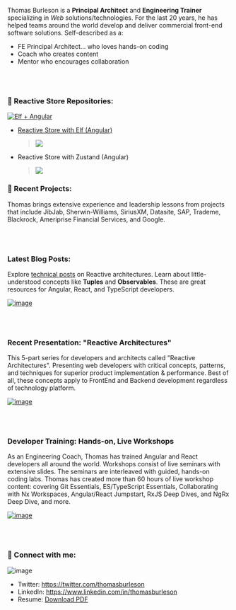 Thomas Burleson is a **Principal Architect** and **Engineering Trainer** specializing in _Web_ solutions/technologies. For the last 20 years, he has helped teams around the world develop and deliver commercial front-end software solutions. Self-described as a:

* FE Principal Architect... who loves hands-on coding
* Coach who creates content
* Mentor who encourages collaboration



<br/>
<br/>

### 🚀 Reactive Store Repositories:

[![Elf + Angular](https://user-images.githubusercontent.com/210413/212772247-112e3802-94ac-4500-80b8-ae62d8342f7b.png)](https://github.com/ThomasBurleson/elf-angular-movie-search)

* [Reactive Store with Elf (Angular)](https://github.com/ThomasBurleson/elf-angular-movie-search)
  > [![](https://user-images.githubusercontent.com/210413/140207173-f79bedd3-9a2e-4f8e-b91d-a85929167493.png)](https://github.com/ThomasBurleson/elf-angular-movie-search)

* Reactive Store with Zustand (Angular)
  > ![](https://user-images.githubusercontent.com/210413/210111536-487fce9a-1e12-4ae1-853d-15ad50838515.png)

### 🤝 Recent Projects:

Thomas brings extensive experience and leadership lessons from projects that include JibJab, Sherwin-Williams, SiriusXM, Datasite, SAP, Trademe, Blackrock, Ameriprise Financial Services, and Google.



<br/>
<br/>

### Latest Blog Posts:

Explore [technical posts](https://thomasburlesonia.medium.com/list/published-articles-e052412d4b56) on Reactive architectures. Learn about little-understood concepts like **Tuples** and **Observables**. These are great resources for Angular, React, and TypeScript developers.

[![image](https://user-images.githubusercontent.com/210413/140200140-05aa7e38-0018-4c88-bbdc-d97a2d79c5ca.png)](https://thomasburlesonia.medium.com/list/published-articles-e052412d4b56)

<br/>
<br/>

### Recent Presentation: "Reactive Architectures"

This 5-part series for developers and architects called "Reactive Architectures". Presenting web developers with critical concepts, patterns, and techniques for superior product implementation & performance. Best of all, these concepts apply to FrontEnd and Backend development regardless of technology platform.

[![image](https://user-images.githubusercontent.com/210413/143097443-1239e967-977e-4a81-82e8-f16033c73883.png)](https://slides.com/thomasburleson/reactive-solutions-part-1?token=MfaSzCdB)

<br/>
<br/>


### Developer Training: Hands-on, Live Workshops

As an Engineering Coach, Thomas has trained Angular and React developers all around the world. Workshops consist of live seminars with extensive slides. The seminars are interleaved with guided, hands-on coding labs. Thomas has created more than 60 hours of live workshop content: covering Git Essentials, ES/TypeScript Essentials, Collaborating with Nx Workspaces, Angular/React Jumpstart, RxJS Deep Dives, and NgRx Deep Dive, and more.

[![image](https://user-images.githubusercontent.com/210413/143107279-a8a9a6a5-5566-4d24-8763-d585583421aa.png)](https://user-images.githubusercontent.com/210413/143112944-1f283489-0b40-4b2e-989f-6332ba00672c.png)




<br/>
<br/>

### 🤝 Connect with me:

![image](https://user-images.githubusercontent.com/210413/140211430-c1548335-8cee-4274-a0ef-b3cfae83d536.png)


- Twitter: https://twitter.com/thomasburleson
- LinkedIn: https://www.linkedin.com/in/thomasburleson
- Resume: [Download PDF](https://github.com/ThomasBurleson/thomasburleson/files/7470965/ThomasBurleson.2021.pdf)
